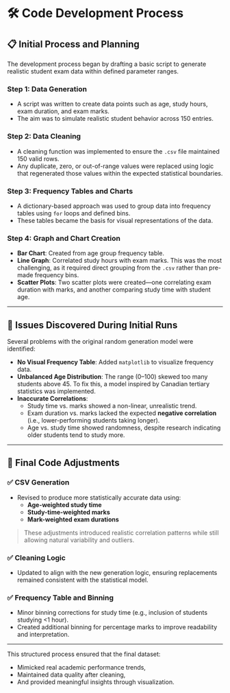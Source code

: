 # 🛠️ Code Development Process

## 📋 Initial Process and Planning

The development process began by drafting a basic script to generate realistic student exam data within defined parameter ranges.

### Step 1: Data Generation
- A script was written to create data points such as age, study hours, exam duration, and exam marks.
- The aim was to simulate realistic student behavior across 150 entries.

### Step 2: Data Cleaning
- A cleaning function was implemented to ensure the `.csv` file maintained 150 valid rows.
- Any duplicate, zero, or out-of-range values were replaced using logic that regenerated those values within the expected statistical boundaries.

### Step 3: Frequency Tables and Charts
- A dictionary-based approach was used to group data into frequency tables using `for` loops and defined bins.
- These tables became the basis for visual representations of the data.

### Step 4: Graph and Chart Creation
- **Bar Chart**: Created from age group frequency table.
- **Line Graph**: Correlated study hours with exam marks. This was the most challenging, as it required direct grouping from the `.csv` rather than pre-made frequency bins.
- **Scatter Plots**: Two scatter plots were created—one correlating exam duration with marks, and another comparing study time with student age.

---

## 🧪 Issues Discovered During Initial Runs

Several problems with the original random generation model were identified:

- **No Visual Frequency Table**: Added `matplotlib` to visualize frequency data.
- **Unbalanced Age Distribution**: The range (0–100) skewed too many students above 45. To fix this, a model inspired by Canadian tertiary statistics was implemented.
- **Inaccurate Correlations**:
  - Study time vs. marks showed a non-linear, unrealistic trend.
  - Exam duration vs. marks lacked the expected **negative correlation** (i.e., lower-performing students taking longer).
  - Age vs. study time showed randomness, despite research indicating older students tend to study more.

---

## 🔄 Final Code Adjustments

### ✅ CSV Generation
- Revised to produce more statistically accurate data using:
  - **Age-weighted study time**
  - **Study-time-weighted marks**
  - **Mark-weighted exam durations**

> These adjustments introduced realistic correlation patterns while still allowing natural variability and outliers.

### ✅ Cleaning Logic
- Updated to align with the new generation logic, ensuring replacements remained consistent with the statistical model.

### ✅ Frequency Table and Binning
- Minor binning corrections for study time (e.g., inclusion of students studying <1 hour).
- Created additional binning for percentage marks to improve readability and interpretation.

---

This structured process ensured that the final dataset:
- Mimicked real academic performance trends,
- Maintained data quality after cleaning,
- And provided meaningful insights through visualization.
